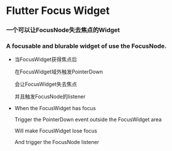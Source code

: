 # Flutter Focus Widget

### 一个可以让FocusNode失去焦点的Widget
### A focusable and blurable widget of use the FocusNode.

- 当FocusWidget获得焦点后

    在FocusWidget域外触发PointerDown

    会让FocusWidget失去焦点

    并且触发FocusNode的listener

- When the FocusWidget has focus

    Trigger the PointerDown event outside the FocusWidget area

    Will make FocusWidget lose focus

    And trigger the FocusNode listener